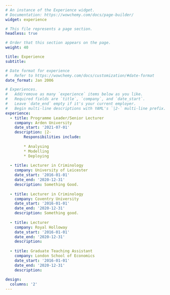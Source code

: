```yaml
---
# An instance of the Experience widget.
# Documentation: https://wowchemy.com/docs/page-builder/
widget: experience

# This file represents a page section.
headless: true

# Order that this section appears on the page.
weight: 40

title: Experience
subtitle:

# Date format for experience
#   Refer to https://wowchemy.com/docs/customization/#date-format
date_format: Jan 2006

# Experiences.
#   Add/remove as many `experience` items below as you like.
#   Required fields are `title`, `company`, and `date_start`.
#   Leave `date_end` empty if it's your current employer.
#   Begin multi-line descriptions with YAML's `|2-` multi-line prefix.
experience:
  - title: Programme Leader/Senior Lecturer
    company: Arden University
    date_start: '2021-07-01'
    description: |2-
        Responsibilities include:
        
        * Analysing
        * Modelling
        * Deploying
        
  - title: Lecturer in Criminology
    company: University of Leicester
    date_start: '2016-01-01'
    date_end: '2020-12-31'
    description: Something Good.
    
  - title: Lecturer in Criminology
    company: Coventry University
    date_start: '2016-01-01'
    date_end: '2020-12-31'
    description: Something good.
    
  - title: Lecturer 
    company: Royal Holloway
    date_start: '2016-01-01'
    date_end: '2020-12-31'
    description: 
    
  - title: Graduate Teaching Assistant
    company: London School of Economics
    date_start: '2016-01-01'
    date_end: '2020-12-31'
    description: 
    
design:
  columns: '2'
---
```

